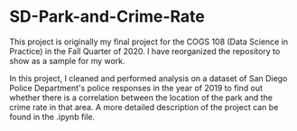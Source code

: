 # SD-Park-and-Crime-Rate

This project is originally my final project for the COGS 108 (Data Science in Practice) in the Fall Quarter of 2020. I have reorganized the repository to show as a sample for my work. 

In this project, I cleaned and performed analysis on a dataset of San Diego Police Department's police responses in the year of 2019 to find out whether there is a correlation between the location of the park and the crime rate in that area. A more detailed description of the project can be found in the .ipynb file. 
